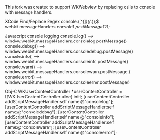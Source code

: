 This fork was created to support WKWebview by replacing calls to console with message handlers.

XCode Find/Replace Regex
	console.([^(]*)\((.*)\);$
	webkit.messageHandlers.console$1.postMessage($2);

Javascript console logging
  console.log()   --> window.webkit.messageHandlers.consolelog.postMessage()
  console.debug() --> window.webkit.messageHandlers.consoledebug.postMessage()
  console.info()  --> window.webkit.messageHandlers.consoleinfo.postMessage()
  console.warn()  --> window.webkit.messageHandlers.consolewarn.postMessage()
  console.error() --> window.webkit.messageHandlers.consoleerror.postMessage()

Obj-C
  WKUserContentController *userContentController = [[WKUserContentController alloc] init];
  [userContentController addScriptMessageHandler:self name:@"consolelog"];
  [userContentController addScriptMessageHandler:self name:@"consoledebug"];
  [userContentController addScriptMessageHandler:self name:@"consoleinfo"];
  [userContentController addScriptMessageHandler:self name:@"consolewarn"];
  [userContentController addScriptMessageHandler:self name:@"consoleerror"];
